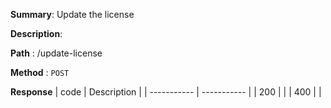 **Summary**: Update the license

**Description**:

**Path** : /update-license

**Method** : `POST`

**Response**
| code      | Description |
| ----------- | ----------- |
|  200   |       |
|  400   |       |

